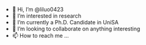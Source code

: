 - 👋 Hi, I’m @liluo0423
- 👀 I’m interested in research
- 🌱 I’m currently a Ph.D. Candidate in UniSA
- 💞️ I’m looking to collaborate on anything interesting
- 📫 How to reach me ...

<!---
liluo0423/liluo0423 is a ✨ special ✨ repository because its `README.md` (this file) appears on your GitHub profile.
You can click the Preview link to take a look at your changes.
--->
